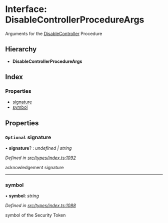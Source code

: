 # Interface: DisableControllerProcedureArgs

Arguments for the [DisableController](../enums/_types_index_.proceduretype.md#disablecontroller) Procedure

## Hierarchy

* **DisableControllerProcedureArgs**

## Index

### Properties

* [signature](_types_index_.disablecontrollerprocedureargs.md#optional-signature)
* [symbol](_types_index_.disablecontrollerprocedureargs.md#symbol)

## Properties

### `Optional` signature

• **signature**? : *undefined | string*

*Defined in [src/types/index.ts:1092](https://github.com/PolymathNetwork/polymath-sdk/blob/fb8c7c9/src/types/index.ts#L1092)*

acknowledgement signature

___

###  symbol

• **symbol**: *string*

*Defined in [src/types/index.ts:1088](https://github.com/PolymathNetwork/polymath-sdk/blob/fb8c7c9/src/types/index.ts#L1088)*

symbol of the Security Token
